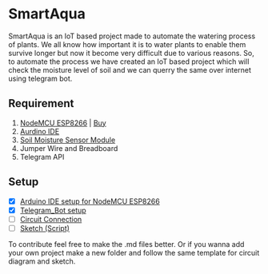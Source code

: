 # SmartAqua

SmartAqua is an IoT based project made to automate the watering process of plants. We all know how important it is to water plants to enable them survive longer but now it become very difficult due to various reasons. So, to automate the process we have created an IoT based project which will check the moisture level of soil and we can querry the same over internet using telegram bot.

## Requirement
1. [NodeMCU ESP8266](https://en.wikipedia.org/wiki/NodeMCU) | [Buy](https://www.amazon.in/Lolin-NodeMCU-ESP8266-CP2102-Wireless/dp/B010O1G1ES)
2. [Aurdino IDE](https://www.arduino.cc/en/software)
3. [Soil Moisture Sensor Module](https://www.amazon.in/Robocraze-Moisture-Sensor-Module-Arduino/dp/B07FM41J4F/ref=sr_1_5?dchild=1&keywords=Moisture+Sensor&qid=1614567453&sr=8-5)
4. Jumper Wire and Breadboard
5. Telegram API

## Setup
- [X] [Arduino IDE setup for NodeMCU ESP8266](IDE_Setup.md)
- [X] [Telegram_Bot setup](Telegram_Bot_setup.md)
- [ ] [Circuit Connection](Circuit_Connection.md)
- [ ] [Sketch (Script)](Sketch.md)

To contribute feel free to make the .md files better. Or if you wanna add your own project make a new folder and follow the same template for circuit diagram and sketch.
